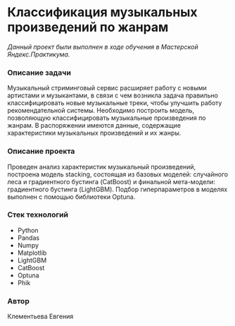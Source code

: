 # Классификация музыкальных произведений по жанрам

*Данный проект были выполнен в ходе обучения в Мастерской Яндекс.Практикума.*


### Описание задачи

 Музыкальный стриминговый сервис расширяет работу с новыми артистами и музыкантами, в связи с чем возникла задача правильно классифицировать новые музыкальные треки, чтобы улучшить работу рекомендательной системы. Необходимо построить модель, позволяющую классифицировать музыкальные произведения по жанрам.
В распоряжении имеются данные, содержащие характеристики музыкальных произведений и их жанры. 


### Описание проекта

Проведен анализ характеристик музыкальный произведений, построена модель stacking, состоящая из базовых моделей: случайного леса и градиентного бустинга (CatBoost) и финальной мета-модели: градиентного бустинга (LightGBM). Подбор гиперпараметров в моделях выполнен с помощью библиотеки Optuna.


### Стек технологий

- Python
- Pandas
- Numpy
- Matplotlib
- LightGBM
- CatBoost
- Optuna
- Phik


### Автор

Клементьева Евгения
